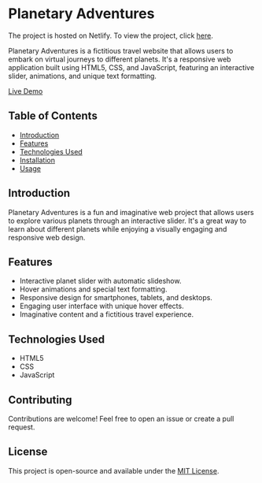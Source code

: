 # Planetary Adventures
The project is hosted on Netlify. To view the project, click [here](https://nymts-travel-site.netlify.app/).


Planetary Adventures is a fictitious travel website that allows users to embark on virtual journeys to different planets. 
It's a responsive web application built using HTML5, CSS, and JavaScript, featuring an interactive slider, animations, and unique text formatting.

[Live Demo](https://example.com)

## Table of Contents
- [Introduction](#introduction)
- [Features](#features)
- [Technologies Used](#technologies-used)
- [Installation](#installation)
- [Usage](#usage)

## Introduction
Planetary Adventures is a fun and imaginative web project that allows users to explore various planets through an interactive slider. It's a great way to learn about different planets while enjoying a visually engaging and responsive web design.

## Features
- Interactive planet slider with automatic slideshow.
- Hover animations and special text formatting.
- Responsive design for smartphones, tablets, and desktops.
- Engaging user interface with unique hover effects.
- Imaginative content and a fictitious travel experience.

## Technologies Used
- HTML5
- CSS
- JavaScript



## Contributing
Contributions are welcome! Feel free to open an issue or create a pull request.

## License
This project is open-source and available under the [MIT License](LICENSE).
